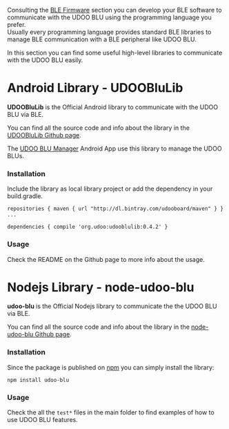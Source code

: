 Consulting the [BLE Firmware](!BLE_Firmware/BLE_Overview) section you can develop your BLE software to communicate with the UDOO BLU using the programming language you prefer.  
Usually every programming language provides standard BLE libraries to manage BLE communication with a BLE peripheral like UDOO BLU.

In this section you can find some useful high-level libraries to communicate with the UDOO BLU easily.

# Android Library - UDOOBluLib

**UDOOBluLib** is the Official Android library to communicate with the UDOO BLU via BLE.

You can find all the source code and info about the library in the [UDOOBluLib Github page](https://github.com/UDOOboard/UDOOBluLib-android).

The [UDOO BLU Manager](!BLE_Libraries_and_Tools/UDOO_BLU_Manager_Android_App) Android App use this library to manage the UDOO BLUs.

### Installation

Include the library as local library project or add the dependency in your build.gradle.

    repositories { maven { url "http://dl.bintray.com/udooboard/maven" } }
    ...

    dependencies { compile 'org.udoo:udooblulib:0.4.2' }

### Usage

Check the README on the Github page to more info about the usage.


# Nodejs Library - node-udoo-blu

**udoo-blu** is the Official Nodejs library to communicate the the UDOO BLU via BLE.

You can find all the source code and info about the library in the [node-udoo-blu Github page](https://github.com/UDOOboard/node-udoo-blu).

### Installation

Since the package is published on [npm](https://www.npmjs.com/) you can simply install the library:

    npm install udoo-blu

### Usage

Check the all the `test*` files in the main folder to find examples of how to use UDOO BLU features.
